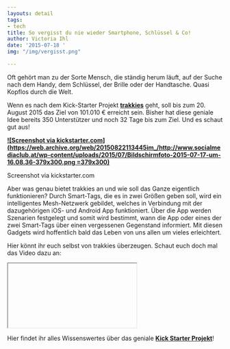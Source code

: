 ```yaml
---
layouts: detail
tags:
- tech
title: So vergisst du nie wieder Smartphone, Schlüssel & Co!
author: Victoria Ihl
date: '2015-07-18 '
img: "/img/vergisst.png"

---
```

Oft gehört man zu der Sorte Mensch, die ständig herum läuft, auf der Suche nach dem Handy, dem Schlüssel, der Brille oder der Handtasche. Quasi Kopflos durch die Welt.

Wenn es nach dem Kick-Starter Projekt [**trakkies**](https://web.archive.org/web/20150822113445/https://www.trakkies.com/) geht, soll bis zum 20. August 2015 das Ziel von 101.010 € erreicht sein. Bisher hat diese geniale Idee bereits 350 Unterstützer und noch 32 Tage bis zum Ziel. Und es schaut gut aus!

[**![Screenshot via kickstarter.com](https://web.archive.org/web/20150822113445im_/http://www.socialmediaclub.at/wp-content/uploads/2015/07/Bildschirmfoto-2015-07-17-um-16.08.36-379x300.png =379x300)**](https://web.archive.org/web/20150822113445/http://www.socialmediaclub.at/wp-content/uploads/2015/07/Bildschirmfoto-2015-07-17-um-16.08.36.png)

Screenshot via kickstarter.com

Aber was genau bietet trakkies an und wie soll das Ganze eigentlich funktionieren? Durch Smart-Tags, die es in zwei Größen geben soll, wird ein intelligentes Mesh-Netzwerk gebildet, welches in Verbindung mit der dazugehörigen iOS- und Android App funktioniert. Über die App werden Szenarien festgelegt und somit wird bestimmt, wann die App oder eines der zwei Smart-Tags über einen vergessenen Gegenstand informiert. Mit diesen Gadgets wird hoffentlich bald das Leben von uns allen um vieles erleichtert.

Hier könnt ihr euch selbst von trakkies überzeugen. Schaut euch doch mal das Video dazu an:

<iframe href="https://d2pq0u4uni88oo.cloudfront.net/projects/1921445/video-558790-h264_high.mp4?_=1"></iframe>

Hier findet ihr alles Wissenswertes über das geniale [**Kick Starter Projekt**](https://web.archive.org/web/20150822113445/https://www.kickstarter.com/projects/trakkies/trakkies-proactively-helps-you-not-to-forget-your?ref=video)!